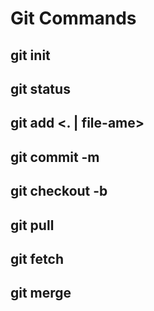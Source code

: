 # Git Commands

## git init
## git status
## git add <. | file-ame>
## git commit -m <message>
## git checkout -b <branch-name>
## git pull
## git fetch
## git merge <branch-name>
